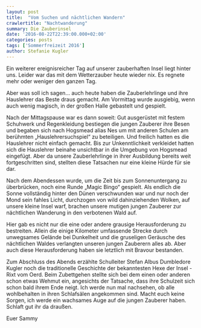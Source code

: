 ```yaml
---
layout: post
title:  "Vom Suchen und nächtlichen Wandern"
crawlertitle: "Nachtwanderung"
summary: Die Zauberinsel
date: '2016-08-22T22:39:00.000+02:00'
categories: posts
tags: ['Sommerfreizeit 2016']
author: Stefanie Kugler
---
```

Ein weiterer ereignisreicher Tag auf unserer zauberhaften Insel liegt hinter uns. Leider war das mit dem Wetterzauber heute wieder nix. Es regnete mehr oder weniger den ganzen Tag.

Aber was soll ich sagen… auch heute haben die Zauberlehrlinge und ihre Hauslehrer das Beste draus gemacht.
Am Vormittag wurde ausgiebig, wenn auch wenig magisch, in der großen Halle gebastelt und gespielt.

Nach der Mittagspause war es dann soweit: Gut ausgerüstet mit festem Schuhwerk und Regenkleidung bestiegen die jungen Zauberer ihre Besen und begaben sich nach Hogsmead alias Nes um mit anderen Schulen am berühmten „Hauslehrersuchspiel“ zu beteiligen. Und freilich hatten es die Hauslehrer nicht einfach gemacht. Bis zur Unkenntlichkeit verkleidet hatten sich die Hauslehrer beinahe unsichtbar in die Umgebung von Hogsmead eingefügt. Aber da unsere Zauberlehrlinge in ihrer Ausbildung bereits weit fortgeschritten sind, stellten diese Tatsachen nur eine kleine Hürde für sie dar.

Nach dem Abendessen wurde, um die Zeit bis zum Sonnenuntergang zu überbrücken, noch eine Runde „Magic Bingo“ gespielt. Als endlich die Sonne vollständig hinter den Dünen verschwunden war und nur noch der Mond sein fahles Licht, durchzogen von wild dahinziehenden Wolken, auf unsere kleine Insel warf, brachen unsere mutigen jungen Zauberer zur nächtlichen Wanderung in den verbotenen Wald auf.

Hier gab es nicht nur die eine oder andere grausige Herausforderung zu bestreiten. Allein die einige Kilometer umfassende Strecke durch unwegsames Gelände bei Dunkelheit und die gruseligen Geräusche des nächtlichen Waldes verlangten unseren jungen Zauberern alles ab. Aber auch diese Herausforderung haben sie letztlich mit Bravour bestanden.

Zum Abschluss des Abends erzählte Schulleiter Stefan Albus Dumbledore Kugler noch die traditionelle Geschichte der bekanntesten Hexe der Insel - Rixt vom Oerd.
Beim Zubettgehen stellte sich bei dem einen oder anderen schon etwas Wehmut ein, angesichts der Tatsache, dass ihre Schulzeit sich schon bald ihrem Ende neigt.
Ich werde nun mal nachsehen, ob alle wohlbehalten in ihren Schlafsälen angekommen sind. Macht euch keine Sorgen, ich werde ein wachsames Auge auf die jungen Zauberer haben. Schlaft gut ihr da draußen.

Euer Sammy